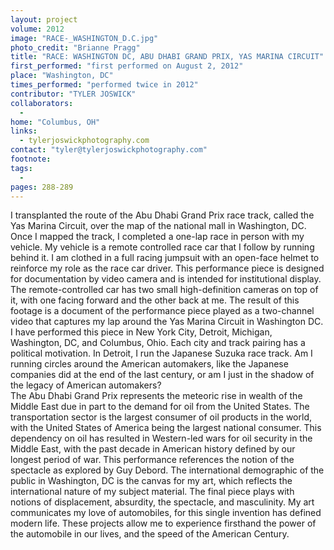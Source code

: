 ```yaml
---
layout: project
volume: 2012
image: "RACE-_WASHINGTON_D.C.jpg"
photo_credit: "Brianne Pragg"
title: "RACE: WASHINGTON DC, ABU DHABI GRAND PRIX, YAS MARINA CIRCUIT"
first_performed: "first performed on August 2, ‎2012"
place: "Washington, DC"
times_performed: "performed twice in 2012"
contributor: "TYLER JOSWICK"
collaborators: 
  - 
home: "Columbus, OH"
links: 
  - tylerjoswickphotography.com
contact: "tyler@tylerjoswickphotography.com"
footnote: 
tags: 
  - 
pages: 288-289
---
```

 
 I transplanted the route of the Abu Dhabi Grand Prix race track, called the Yas Marina Circuit, over the map of the national mall in Washington, DC. Once I mapped the track, I completed a one-lap race in person with my vehicle. My vehicle is a remote controlled race car that I follow by running behind it. I am clothed in a full racing jumpsuit with an open-face helmet to reinforce my role as the race car driver. This performance piece is designed for documentation by video camera and is intended for institutional display. The remote-controlled car has two small high-definition cameras on top of it, with one facing forward and the other back at me. The result of this footage is a document of the performance piece played as a two-channel video that captures my lap around the Yas Marina Circuit in Washington DC. 
 I have performed this piece in New York City, Detroit, Michigan, Washington, DC, and Columbus, Ohio. Each city and track pairing has a political motivation. In Detroit, I run the Japanese Suzuka race track. Am I running circles around the American automakers, like the Japanese companies did at the end of the last century, or am I just in the shadow of the legacy of American automakers? 
 <br>The Abu Dhabi Grand Prix represents the meteoric rise in wealth of the Middle East due in part to the demand for oil from the United States. The transportation sector is the largest consumer of oil products in the world, with the United States of America being the largest national consumer. This dependency on oil has resulted in Western-led wars for oil security in the Middle East, with the past decade in American history defined by our longest period of war. 
 This performance references the notion of the spectacle as explored by Guy Debord. The international demographic of the public in Washington, DC is the canvas for my art, which reflects the international nature of my subject material. The final piece plays with notions of displacement, absurdity, the spectacle, and masculinity. 
 My art communicates my love of automobiles, for this single invention has defined modern life. These projects allow me to experience firsthand the power of the automobile in our lives, and the speed of the American Century. 
